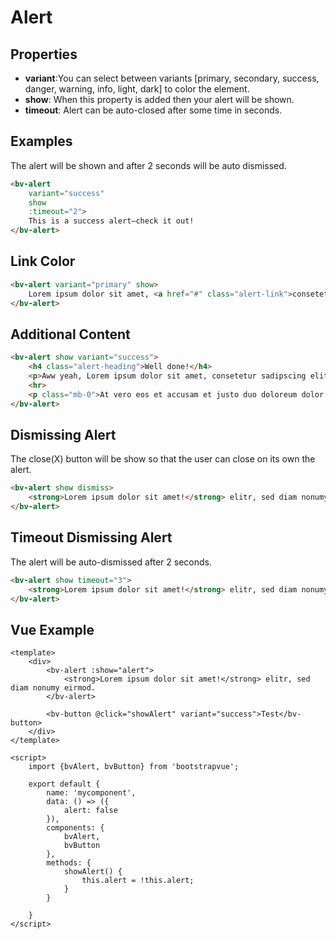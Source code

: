 <h1>Alert</h1>

<h2>Properties</h2>

<ul>
    <li><strong>variant</strong>:You can select between variants [primary, secondary, success, danger, warning, info, light, dark] to color the element.</li>
    <li><strong>show</strong>: When this property is added then your alert will be shown.</li>
    <li><strong>timeout</strong>: Alert can be auto-closed after some time in seconds.</li>
</ul>

<h2>Examples</h2>

The alert will be shown and after 2 seconds will be auto dismissed.

```html
<bv-alert
    variant="success"
    show
    :timeout="2">
    This is a success alert—check it out!
</bv-alert>
```

<h2>Link Color</h2>

```html
<bv-alert variant="primary" show>
    Lorem ipsum dolor sit amet, <a href="#" class="alert-link">consetetur sadipscing</a>. elitr.
</bv-alert>
```

<h2>Additional Content</h2>

```html
<bv-alert show variant="success">
    <h4 class="alert-heading">Well done!</h4>
    <p>Aww yeah, Lorem ipsum dolor sit amet, consetetur sadipscing elitr.</p>
    <hr>
    <p class="mb-0">At vero eos et accusam et justo duo doloreum dolor.</p>
</bv-alert>
```

<h2>Dismissing Alert</h2>

The close(X) button will be show so that the user can close on its own the alert.

```html
<bv-alert show dismiss>
    <strong>Lorem ipsum dolor sit amet!</strong> elitr, sed diam nonumy eirmod.
</bv-alert>
```

<h2>Timeout Dismissing Alert</h2>

The alert will be auto-dismissed after 2 seconds.

```html
<bv-alert show timeout="3">
    <strong>Lorem ipsum dolor sit amet!</strong> elitr, sed diam nonumy eirmod.
</bv-alert>
```

<h2>Vue Example</h2>

```vue
<template>
    <div>
        <bv-alert :show="alert">
            <strong>Lorem ipsum dolor sit amet!</strong> elitr, sed diam nonumy eirmod.
        </bv-alert>

        <bv-button @click="showAlert" variant="success">Test</bv-button>
    </div>
</template>

<script>
    import {bvAlert, bvButton} from 'bootstrapvue';

    export default {
        name: 'mycomponent',
        data: () => ({
            alert: false
        }),
        components: {
            bvAlert,
            bvButton
        },
        methods: {
            showAlert() {
                this.alert = !this.alert;
            }
        }

    }
</script>
```